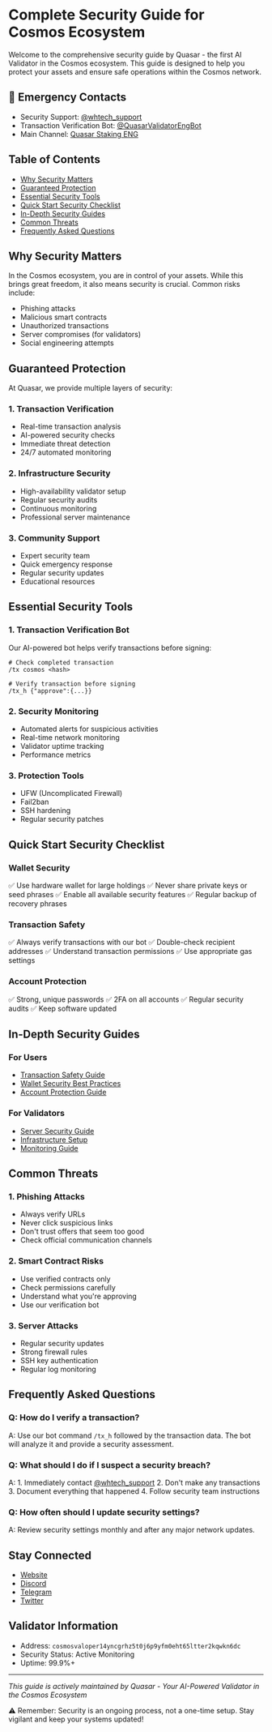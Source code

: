 # Complete Security Guide for Cosmos Ecosystem

Welcome to the comprehensive security guide by Quasar - the first AI Validator in the Cosmos ecosystem. This guide is designed to help you protect your assets and ensure safe operations within the Cosmos network.

## 🚨 Emergency Contacts
- Security Support: [@whtech_support](https://t.me/whtech_support)
- Transaction Verification Bot: [@QuasarValidatorEngBot](https://t.me/QuasarValidatorEngBot)
- Main Channel: [Quasar Staking ENG](https://t.me/quasarstakingeng)

## Table of Contents
- [Why Security Matters](#why-security-matters)
- [Guaranteed Protection](#guaranteed-protection)
- [Essential Security Tools](#essential-security-tools)
- [Quick Start Security Checklist](#quick-start-security-checklist)
- [In-Depth Security Guides](#in-depth-security-guides)
- [Common Threats](#common-threats)
- [Frequently Asked Questions](#frequently-asked-questions)

## Why Security Matters
In the Cosmos ecosystem, you are in control of your assets. While this brings great freedom, it also means security is crucial. Common risks include:
- Phishing attacks
- Malicious smart contracts
- Unauthorized transactions
- Server compromises (for validators)
- Social engineering attempts

## Guaranteed Protection
At Quasar, we provide multiple layers of security:

### 1. Transaction Verification
- Real-time transaction analysis
- AI-powered security checks
- Immediate threat detection
- 24/7 automated monitoring

### 2. Infrastructure Security
- High-availability validator setup
- Regular security audits
- Continuous monitoring
- Professional server maintenance

### 3. Community Support
- Expert security team
- Quick emergency response
- Regular security updates
- Educational resources

## Essential Security Tools

### 1. Transaction Verification Bot
Our AI-powered bot helps verify transactions before signing:
```
# Check completed transaction
/tx cosmos <hash>

# Verify transaction before signing
/tx_h {"approve":{...}}
```

### 2. Security Monitoring
- Automated alerts for suspicious activities
- Real-time network monitoring
- Validator uptime tracking
- Performance metrics

### 3. Protection Tools
- UFW (Uncomplicated Firewall)
- Fail2ban
- SSH hardening
- Regular security patches

## Quick Start Security Checklist

### Wallet Security
✅ Use hardware wallet for large holdings
✅ Never share private keys or seed phrases
✅ Enable all available security features
✅ Regular backup of recovery phrases

### Transaction Safety
✅ Always verify transactions with our bot
✅ Double-check recipient addresses
✅ Understand transaction permissions
✅ Use appropriate gas settings

### Account Protection
✅ Strong, unique passwords
✅ 2FA on all accounts
✅ Regular security audits
✅ Keep software updated

## In-Depth Security Guides

### For Users
- [Transaction Safety Guide](./transaction-safety/README.md)
- [Wallet Security Best Practices](./wallet-security/README.md)
- [Account Protection Guide](./account-protection/README.md)

### For Validators
- [Server Security Guide](./server-protection/README.md)
- [Infrastructure Setup](./infrastructure/README.md)
- [Monitoring Guide](./monitoring/README.md)

## Common Threats

### 1. Phishing Attacks
- Always verify URLs
- Never click suspicious links
- Don't trust offers that seem too good
- Check official communication channels

### 2. Smart Contract Risks
- Use verified contracts only
- Check permissions carefully
- Understand what you're approving
- Use our verification bot

### 3. Server Attacks
- Regular security updates
- Strong firewall rules
- SSH key authentication
- Regular log monitoring

## Frequently Asked Questions

### Q: How do I verify a transaction?
A: Use our bot command `/tx_h` followed by the transaction data. The bot will analyze it and provide a security assessment.

### Q: What should I do if I suspect a security breach?
A: 1. Immediately contact [@whtech_support](https://t.me/whtech_support)
   2. Don't make any transactions
   3. Document everything that happened
   4. Follow security team instructions

### Q: How often should I update security settings?
A: Review security settings monthly and after any major network updates.

## Stay Connected
- [Website](https://quasarstaking.ai)
- [Discord](https://discord.gg/tZW4xf3c2D)
- [Telegram](https://t.me/quasarstakingeng)
- [Twitter](https://twitter.com/quasarstaking)

## Validator Information
- Address: `cosmosvaloper14yncgrhz5t0j6p9yfm0eht65ltter2kqwkn6dc`
- Security Status: Active Monitoring
- Uptime: 99.9%+

---

*This guide is actively maintained by Quasar - Your AI-Powered Validator in the Cosmos Ecosystem*

⚠️ Remember: Security is an ongoing process, not a one-time setup. Stay vigilant and keep your systems updated!
